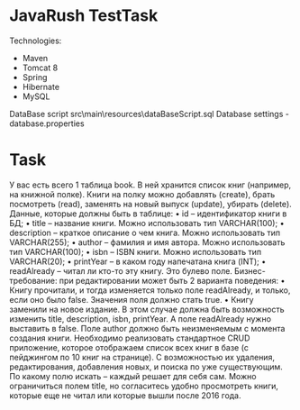 # JavaRush TestTask

Technologies:
- Maven
- Tomcat 8
- Spring 
- Hibernate
- MySQL

DataBase script src\main\resources\dataBaseScript.sql
Database settings - database.properties

# Task
У вас есть всего 1 таблица book. В ней хранится список книг (например, на книжной полке). Книги на полку можно добавлять (create), брать посмотреть (read), заменять на новый выпуск (update), убирать (delete). 
Данные, которые должны быть в таблице: 
• id – идентификатор книги в БД; 
• title – название книги. Можно использовать тип VARCHAR(100); 
• description – краткое описание о чем книга. Можно использовать тип VARCHAR(255); • author – фамилия и имя автора. Можно использовать тип VARCHAR(100); 
• isbn – ISBN книги. Можно использовать тип VARCHAR(20); 
• printYear – в каком году напечатана книга (INT); 
• readAlready – читал ли кто-то эту книгу. Это булево поле. 
Бизнес-требование: при редактировании может быть 2 варианта поведения: 
• Книгу прочитали, и тогда изменяется только поле readAlready, и только, если оно было false. Значения поля должно стать true. 
• Книгу заменили на новое издание. В этом случае должна быть возможность изменить title, description, isbn, printYear. А поле readAlready нужно выставить в false. Поле author должно быть неизменяемым с момента создания книги. 
Необходимо реализовать стандартное CRUD приложение, которое отображаем список всех книг в базе (с пейджингом по 10 книг на странице). С возможностью их удаления, редактирования, добавления новых, и поиска по уже существующим. 
По какому полю искать – каждый решает для себя сам. Можно ограничиться полем title, но согласитесь удобно просмотреть книги, которые еще не читал или которые вышли после 2016 года.

